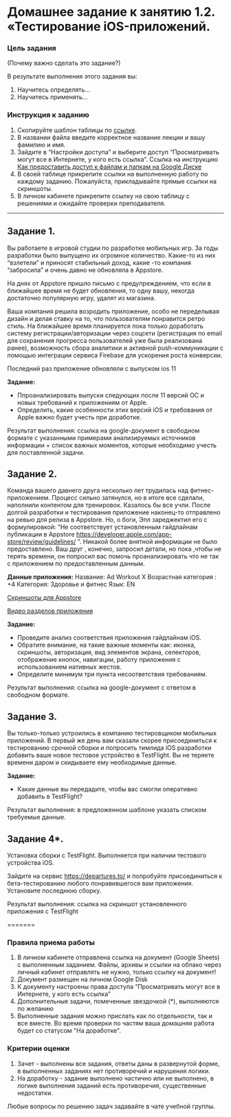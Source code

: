 # Домашнее задание к занятию 1.2. «Тестирование iOS-приложений.

### Цель задания

(Почему важно сделать это задание?)

В результате выполнения этого задания вы:

1. Научитесь определять...
2. Научитесь применять...

### Инструкция к заданию

1. Скопируйте шаблон таблицы по [ссылке](https://docs.google.com/spreadsheets/d/1E922k8lOKB9eZZOSUCCXF9zXYQQmndkWhCG4L4fY1LA/edit?usp=sharing).
2. В названии файла введите корректное название лекции и вашу фамилию и имя.
3. Зайдите в “Настройки доступа” и выберите доступ “Просматривать могут все в Интернете, у кого есть ссылка”. Ссылка на инструкцию [Как предоставить доступ к файлам и папкам на Google Диске](https://support.google.com/docs/answer/2494822?hl=ru&co=GENIE.Platform%3DDesktop)
4. В своей таблице прикрепите ссылки на выполненную работу по каждому заданию. Пожалуйста, прикладывайте прямые ссылки на скриншоты.
5. В личном кабинете прикрепите ссылку на свою таблицу с решениями и ожидайте проверки преподавателя.

------

## Задание 1. 
Вы работаете в игровой студии по разработке мобильных игр. За годы разработки было выпущено их огромное количество. Какие-то из них “взлетели” и приносят стабильный доход, какие -то компания “забросила” и очень давно не обновляла в Appstore.

На днях от Appstore пришло письмо с предупреждением, что если в ближайшее время не будет обновления, то одну вашу, некогда достаточно популярную игру, удалят из магазина.

Ваша компания решила возродить приложение, особо не переделывая дизайн и делая ставку на то, что пользователям понравится  ретро стиль. 
На ближайшее время планируется пока только доработать систему регистрации/авторизации через соцсети (регистрация по email для сохранения прогресса пользователей уже была реализована ранее), возможность сбора аналитики и  активной push-коммуникации с помощью интеграции сервиса Firebase для ускорения роста конверсии.

Последний раз приложение обновляли с выпуском ios 11


**Задание:**
- Ппроанализировать выпуски следующих после 11 версий ОС и новых требований к приложениям от Apple.  
- Определить, какие особенности этих версий iOS и требования от Apple важно будет учесть при доработке.

Результат выполнения:  ссылка на google-документ в свободном формате с указанными примерами анализируемых источников информации +  список важных моментов, которые необходимо учесть для поставленной задачи.


## Задание 2.  
Команда  вашего давнего друга несколько лет трудилась над фитнес-приложением. Процесс сильно затянулся, но в итоге все сделали, наполнили контентом для тренировок.
Казалось бы  все учли. 
После долгой разработки и тестирования приложение наконец-то отправлено на ревью для релиза в Appstore. Но, о боги, Эпл зареджектил  его с формулировкой:
 “Не соответствует установленным гайдлайнам публикации в Appstore https://developer.apple.com/app-store/review/guidelines/ ”.
Никакой более внятной информации не было предоставлено.
Ваш друг , конечно, запросил детали, но пока ,чтобы не терять времени, он попросил вас помочь проанализировать что не так с приложением по предоставленным данным.

**Данные приложения:**
Название: Ad Workout X
Возрастная категория : +4
Категория: Здоровье и фитнес
Язык: EN

[Cкриншоты для Appstore](https://drive.google.com/drive/folders/1BJdfyQA8RDdcTpHRlBrtUBbfP8ykeaX4?usp=sharing)

[Видео разделов приложения](https://drive.google.com/file/d/1KRT1ALUpJuS-MHwxzYoI8_9q5KZcZwTJ/view?usp=sharing)

**Задание:** 
- Проведите  анализ  соответствия приложения гайдлайнам iOS. 
- Обратите внимание, на такие важные  моменты как: иконка, скриншоты, авторизация, вид элементов экрана, селекторов, отображение кнопок, навигации, работу приложения с использованием нативных жестов.
- Определите минимум три пункта несоответствия требованиям.

Результат выполнения:  ссылка на google-документ с ответом в свободном формате. 


## Задание 3. 
Вы только-только устроились в компанию тестировщиком мобильных  приложений. 
В первый же день вам сказали скорее присоединиться к тестированию срочной сборки и попросить тимлида iOS разработки добавить ваше новое тестовое устройство в TestFlight. 
Вы не теряете времени даром и скидываете ему необходимые данные.

**Задание:** 
- Какие данные вы передадите, чтобы вас смогли оперативно добавить в TestFlight? 

Результат выполнения: в предложенном шаблоне указать списком требуемые данные.


## Задание 4*. 
Установка сборки с TestFlight.
Выполняется при наличии тестового устройства iOS. 

Зайдите на сервис https://departures.to/ и попробуйте присоединиться к бета-тестированию любого понравившегося вам приложения.
Установите последнюю сборку.

Результат выполнения:  ссылка на скриншот установленного приложения с TestFlight



=======

### Правила приема работы

1. В личном кабинете отправлена ссылка на документ (Google Sheets) с выполненным заданием. Файлы, архивы и ссылки на облако через личный кабинет отправлять не нужно, только ссылку на документ!
2. Документ размещен на личном Google Disk
3. К документу настроены права доступа “Просматривать могут все в Интернете, у кого есть ссылка”
4. Дополнительные задачи, помеченные звездочкой (*), выполняются по желанию
5. Выполненные задания можно прислать как по отдельности, так и все вместе. Во время проверки по частям ваша домашняя работа будет со статусом "На доработке".


### Критерии оценки

1. Зачет - выполнены все задания, ответы даны в развернутой форме, в выполненных заданиях нет противоречий и нарушения логики.
2. На доработку - задание выполнено частично или не выполнено, в логике выполнения заданий есть противоречия, существенные недостатки.


Любые вопросы по решению задач задавайте в чате учебной группы.

